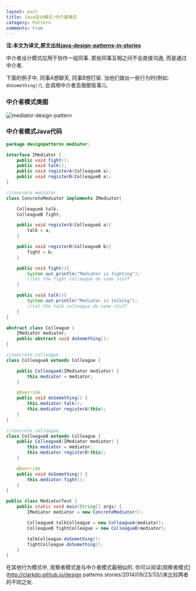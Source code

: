 ```yaml
---
layout: post
title: Java设计模式:中介者模式
category: Pattern
comments: true
---
```


**注:本文为译文,原文出处[java-design-patterns-in-stories](http://www.programcreek.com/java-design-patterns-in-stories/)**

中介者设计模式应用于协作一组同事. 那些同事互相之间不会直接沟通, 而是通过中介者.<br/>

下面的例子中, 同事A想聊天, 同事B想打架. 当他们做出一些行为时(例如: `doSomething()`), 会调用中介者去做那些事儿.



### **中介者模式类图**

<img src="http://www.programcreek.com/wp-content/uploads/2013/02/mediator-design-pattern.png" alt="mediator-design-pattern" class="alignleft size-full wp-image-7823"/>

### **中介者模式Java代码**

``` java
package designpatterns.mediator;

interface IMediator {
    public void fight();
    public void talk();
    public void registerA(ColleagueA a);
    public void registerB(ColleagueB a);
}

//concrete mediator
class ConcreteMediator implements IMediator{

    ColleagueA talk;
    ColleagueB fight;

    public void registerA(ColleagueA a){
        talk = a;
    }

    public void registerB(ColleagueB b){
        fight = b;
    }

    public void fight(){
        System.out.println("Mediator is fighting");
        //let the fight colleague do some stuff
    }

    public void talk(){
        System.out.println("Mediator is talking");
        //let the talk colleague do some stuff
    }
}

abstract class Colleague {
    IMediator mediator;
    public abstract void doSomething();
}

//concrete colleague
class ColleagueA extends Colleague {

    public ColleagueA(IMediator mediator) {
        this.mediator = mediator;
    }

    @Override
    public void doSomething() {
        this.mediator.talk();
        this.mediator.registerA(this);
    }
}

//concrete colleague
class ColleagueB extends Colleague {
    public ColleagueB(IMediator mediator) {
        this.mediator = mediator;
        this.mediator.registerB(this);
    }

    @Override
    public void doSomething() {
        this.mediator.fight();
    }
}

public class MediatorTest {
    public static void main(String[] args) {
        IMediator mediator = new ConcreteMediator();

        ColleagueA talkColleague = new ColleagueA(mediator);
        ColleagueB fightColleague = new ColleagueB(mediator);

        talkColleague.doSomething();
        fightColleague.doSomething();
    }
}
```

在其他行为模式中, 观察者模式是与中介者模式最相似的. 你可以阅读[观察者模式](http://clarkdo.github.io/design patterns stories/2014/09/23/33/)来比较两者的不同之处.
